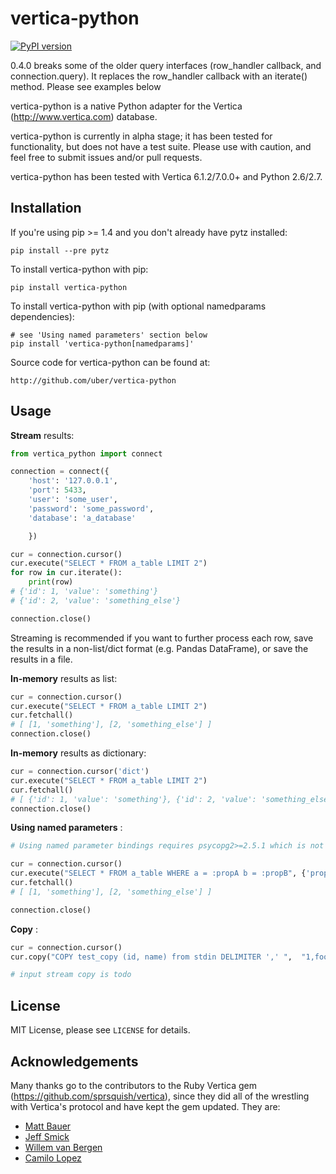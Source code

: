 # vertica-python

[![PyPI version](https://badge.fury.io/py/vertica-python.png)](http://badge.fury.io/py/vertica-python)

0.4.0 breaks some of the older query interfaces (row_handler callback, and connection.query).
It replaces the row_handler callback with an iterate() method. Please see examples below

vertica-python is a native Python adapter for the Vertica (http://www.vertica.com) database.

vertica-python is currently in alpha stage; it has been tested for functionality, but does not have a test suite. Please use with caution, and feel free to submit issues and/or pull requests.

vertica-python has been tested with Vertica 6.1.2/7.0.0+ and Python 2.6/2.7.


## Installation

If you're using pip >= 1.4 and you don't already have pytz installed:

    pip install --pre pytz

To install vertica-python with pip:

    pip install vertica-python

To install vertica-python with pip (with optional namedparams dependencies):

    # see 'Using named parameters' section below
    pip install 'vertica-python[namedparams]'

Source code for vertica-python can be found at:

    http://github.com/uber/vertica-python

## Usage
**Stream** results:

```python
from vertica_python import connect

connection = connect({
    'host': '127.0.0.1',
    'port': 5433,
    'user': 'some_user',
    'password': 'some_password',
    'database': 'a_database'

    })

cur = connection.cursor()
cur.execute("SELECT * FROM a_table LIMIT 2")
for row in cur.iterate():
    print(row)
# {'id': 1, 'value': 'something'}
# {'id': 2, 'value': 'something_else'}

connection.close()
```
Streaming is recommended if you want to further process each row, save the results in a non-list/dict format (e.g. Pandas DataFrame), or save the results in a file.

**In-memory** results as list:

```python
cur = connection.cursor()
cur.execute("SELECT * FROM a_table LIMIT 2")
cur.fetchall()
# [ [1, 'something'], [2, 'something_else'] ]
connection.close()
```


**In-memory** results as dictionary:

```python
cur = connection.cursor('dict')
cur.execute("SELECT * FROM a_table LIMIT 2")
cur.fetchall()
# [ {'id': 1, 'value': 'something'}, {'id': 2, 'value': 'something_else'} ]
connection.close()
```


**Using named parameters** :

```python
# Using named parameter bindings requires psycopg2>=2.5.1 which is not includes with the base vertica_python requirements.

cur = connection.cursor()
cur.execute("SELECT * FROM a_table WHERE a = :propA b = :propB", {'propA': 1, 'propB': 'stringValue'})
cur.fetchall()
# [ [1, 'something'], [2, 'something_else'] ]

connection.close()
```


**Copy** :

```python
cur = connection.cursor()
cur.copy("COPY test_copy (id, name) from stdin DELIMITER ',' ",  "1,foo\n2,bar")

# input stream copy is todo

```


## License

MIT License, please see `LICENSE` for details.


## Acknowledgements

Many thanks go to the contributors to the Ruby Vertica gem (https://github.com/sprsquish/vertica), since they did all of the wrestling with Vertica's protocol and have kept the gem updated. They are:

 * [Matt Bauer](http://github.com/mattbauer)
 * [Jeff Smick](http://github.com/sprsquish)
 * [Willem van Bergen](http://github.com/wvanbergen)
 * [Camilo Lopez](http://github.com/camilo)
